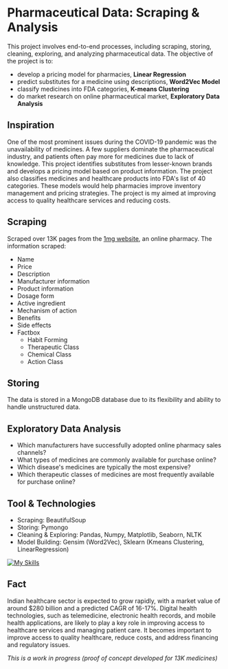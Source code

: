 # Pharmaceutical Data: Scraping & Analysis

This project involves end-to-end processes, including scraping, storing, cleaning, exploring, and analyzing pharmaceutical data. The objective of the project is to: 
* develop a pricing model for pharmacies, **Linear Regression**
* predict substitutes for a medicine using descriptions, **Word2Vec Model**
* classify medicines into FDA categories, **K-means Clustering**
* do market research on online pharmaceutical market, **Exploratory Data Analysis**

## Inspiration

One of the most prominent issues during the COVID-19 pandemic was the unavailability of medicines. A few suppliers dominate the pharmaceutical industry, and patients often pay more for medicines due to lack of knowledge. This project identifies substitutes from lesser-known brands and develops a pricing model based on product information. The project also classifies medicines and healthcare products into FDA's list of 40 categories. These models would help pharmacies improve inventory management and pricing strategies. The project is my aimed at improving access to quality healthcare services and reducing costs.

## Scraping 

Scraped over 13K pages from the [1mg website](https://www.1mg.com/), an online pharmacy. The information scraped: 

  * Name
  * Price
  * Description
  * Manufacturer information 
  * Product information
  * Dosage form
  * Active ingredient
  * Mechanism of action
  * Benefits
  * Side effects
  * Factbox 
     - Habit Forming
     - Therapeutic Class
     - Chemical Class
     - Action Class
  
## Storing 
The data is stored in a MongoDB database due to its flexibility and ability to handle unstructured data.

## Exploratory Data Analysis

* Which manufacturers have successfully adopted online pharmacy sales channels?
* What types of medicines are commonly available for purchase online?
* Which disease's medicines are typically the most expensive?
* Which therapeutic classes of medicines are most frequently available for purchase online?

## Tool & Technologies
* Scraping: BeautifulSoup
* Storing: Pymongo
* Cleaning & Exploring: Pandas, Numpy, Matplotlib, Seaborn, NLTK
* Model Building: Gensim (Word2Vec), Sklearn (Kmeans Clustering, LinearRegression)

[![My Skills](https://skillicons.dev/icons?i=py,mongodb)](https://skillicons.dev) 

## Fact
Indian healthcare sector is expected to grow rapidly, with a market value of around $280 billion and a predicted CAGR of 16-17%. Digital health technologies, such as telemedicine, electronic health records, and mobile health applications, are likely to play a key role in improving access to healthcare services and managing patient care. It becomes important to improve access to quality healthcare, reduce costs, and address financing and regulatory issues.
 
*This is a work in progress (proof of concept developed for 13K medicines)*

